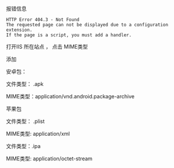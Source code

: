 报错信息
```
HTTP Error 404.3 - Not Found 
The requested page can not be displayed due to a configuration extension. 
If the page is a script, you must add a handler. 
```

打开IIS 所在站点 ， 点击  MIME类型

添加

安卓包：

文件类型： .apk

MIME类型：application/vnd.android.package-archive

苹果包


文件类型： .plist

MIME类型: application/xml


文件类型：.ipa

MIME类型: application/octet-stream
 
